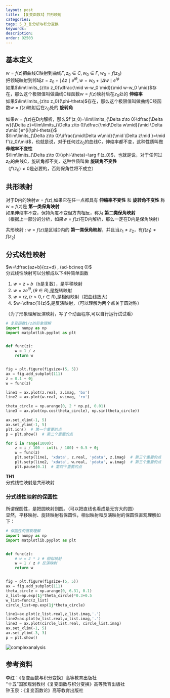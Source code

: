 ```yaml
---
layout: post
title: 【复变函数3】共形映射
categories:
tags: 5_3_复分析与积分变换
keywords:
description:
order: 92503
---
```



## 基本定义
$w=f(z)$把曲线C映射到曲线$\Gamma,z_0\in C,w_0\in \Gamma,w_0=f(z_0)$  
把领域映射到邻域$z=z_0+\mid\Delta z\mid e^{i\theta},w=w_0+\mid\Delta w\mid e^{i\phi}$  
如果$\lim\limits_{z\to z_0}\dfrac{\mid w-w_0 \mid}{\mid w-w_0 \mid}$存在，那么这个极限值叫做曲线C经函数$w=f(z)$映射后在$z_0$处的 **伸缩率**  
如果$\lim\limits_{z\to z_0}(\phi-\theta)$存在，那么这个极限值叫做曲线C经函数$w=f(z)$映射后在$z_0$处的 **旋转角**  


如果$w=f(z)$在D内解析，那么$f'(z_0)=\lim\limits_{\Delta z\to 0}\dfrac{\Delta w}{\Delta z}=\lim\limits_{\Delta z\to 0}\dfrac{\mid\Delta w\mid}{\mid \Delta z\mid }e^{i(\phi-theta)}$  
$\lim\limits_{\Delta z\to 0}\dfrac{\mid\Delta w\mid}{\mid \Delta z\mid }=\mid f'(z_0)\mid$，也就是说，对于任何过$z_0$的曲线C，伸缩率都不变，这种性质叫做 **伸缩率不变性**  
$\lim\limits_{\Delta z\to 0}(\phi-\theta)=\arg f'(z_0)$，也就是说，对于任何过$z_0$的曲线C，旋转角都不变，这种性质叫做 **旋转角不变性**  
（$f'(z_0)\neq 0$是必要的，否则保角性将不成立）  


## 共形映射
对于D内的映射$w=f(z)$,如果它在任一点都具有 **伸缩率不变性** 和 **旋转角不变性** 称$w=f(z)$是 **第一类保角映射**  
如果伸缩率不变，保持角度不变但方向相反，称为 **第二类保角映射**  
（根据上一部分的分析，如果$w=f(z)$在D内解析，那么一定在D内是保角映射）  


共形映射
:    $w=f(z)$是区域D内的 **第一类保角映射**，并且当$z_1\neq z_2$，有$f(z_1)\neq f(z_2)$  


## 分式线性映射
$w=\dfrac{az+b}{cz+d} , (ad-bc\neq 0)$  
分式线性映射可以分解成以下4种简单函数
1. $w=z+b$（b是复数），是平移映射
2. $w=ze^{i\theta},(\theta\in R)$,是旋转映射
3. $w=rz,(r>0,r\in R)$,是相似映射（把曲线放大）
4. $w=\dfrac{1}{z}$,是反演映射，（可以理解为两个点关于圆对称）


（为了形象理解反演映射，写了个动画程序,可以自行运行试试看）
```py
# 复变函数1/z的形象理解
import numpy as np
import matplotlib.pyplot as plt


def func(z):
    w = 1 / z
    return w


fig = plt.figure(figsize=(5, 5))
ax = fig.add_subplot(111)
z = 0.1 + 0j
w = func(z)

line1 = ax.plot(z.real, z.imag, 'bo')
line2 = ax.plot(w.real, w.imag, 'ro')

theta_circle = np.arange(0, 2 * np.pi, 0.01)
line3 = ax.plot(np.cos(theta_circle), np.sin(theta_circle))

ax.set_xlim(-1, 5)
ax.set_ylim(-1, 5)
plt.ion()  # 第一个重要的点
p = plt.show()  # 第二个重要的点

for i in range(1000):
    z = i / 100 - int(i / 100) + 0.5 + 0j
    w = func(z)
    plt.setp(line1, 'xdata', z.real, 'ydata', z.imag)  # 第三个重要的点
    plt.setp(line2, 'xdata', w.real, 'ydata', w.imag)  # 第三个重要的点
    plt.pause(0.1)  # 第四个重要的点
```


**TH1**  
分式线性映射是共形映射

### 分式线性映射的保圆性
所谓保圆性，是把圆映射到圆。（可以把直线也看成是无穷大的圆）  
显然，平移映射、旋转映射有保圆性，相似映射和反演映射的保圆性直观理解如下：  
```py
# 保圆性的直观理解
import numpy as np
import matplotlib.pyplot as plt


def func(z):
    # w = 2 * z # 相似映射
    w = 1 / z # 反演映射
    return w


fig = plt.figure(figsize=(5, 5))
ax = fig.add_subplot(111)
theta_circle = np.arange(0, 6.31, 0.1)
z_list=np.exp(1j*theta_circle)*0.3+0.5
w_list=func(z_list)
circle_list=np.exp(1j*theta_circle)

line1=ax.plot(z_list.real,z_list.imag,'.')
line2=ax.plot(w_list.real,w_list.imag,'.')
line3 = ax.plot(circle_list.real, circle_list.imag)
ax.set_xlim(-1, 5)
ax.set_ylim(-3, 3)
p = plt.show()
```
![complexanalysis](https://www.guofei.site/pictures_for_blog/complexanalysis/complexanalysis.png?raw=true)








## 参考资料
李红：《复变函数与积分变换》高等教育出版社  
“十五”国家规划教材《复变函数与积分变换》高等教育出版社  
钟玉泉：《复变函数论》高等教育出版社  
